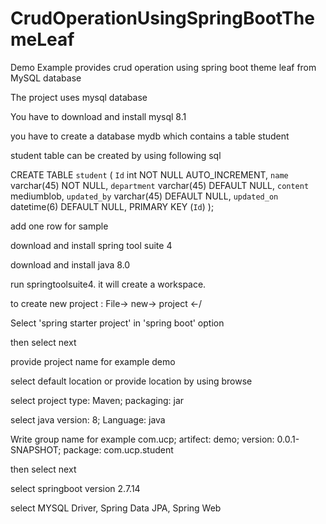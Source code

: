 # CrudOperationUsingSpringBootThemeLeaf
Demo Example provides crud operation using spring boot theme leaf from MySQL database

The project uses mysql database 

You have to download and install mysql 8.1

you have to create a database mydb which contains a table student

student table can be created by using following sql

CREATE TABLE `student` (
  `Id` int NOT NULL AUTO_INCREMENT,
  `name` varchar(45) NOT NULL,
  `department` varchar(45) DEFAULT NULL,
  `content` mediumblob,
  `updated_by` varchar(45) DEFAULT NULL,
  `updated_on` datetime(6) DEFAULT NULL,
   PRIMARY KEY (`Id`)
  );

add one row for sample

download and install spring tool suite 4

download and install java 8.0

run springtoolsuite4. it will create a workspace.

to create new project : File-> new-> project <-/

Select 'spring starter project' in 'spring boot' option

then select next

provide project name for example demo

select default location or provide location by using browse

select project type: Maven; packaging: jar

select java version: 8; Language: java

Write group name for example com.ucp; artifect: demo; version: 0.0.1-SNAPSHOT; package: com.ucp.student

then select next

select springboot version 2.7.14

select MYSQL Driver, Spring Data JPA, Spring Web








  

